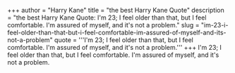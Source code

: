 +++
author = "Harry Kane"
title = "the best Harry Kane Quote"
description = "the best Harry Kane Quote: I'm 23; I feel older than that, but I feel comfortable. I'm assured of myself, and it's not a problem."
slug = "im-23-i-feel-older-than-that-but-i-feel-comfortable-im-assured-of-myself-and-its-not-a-problem"
quote = '''I'm 23; I feel older than that, but I feel comfortable. I'm assured of myself, and it's not a problem.'''
+++
I'm 23; I feel older than that, but I feel comfortable. I'm assured of myself, and it's not a problem.
